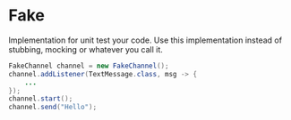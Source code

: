 # Fake 

Implementation for unit test your code. Use this implementation instead of stubbing, mocking or whatever you call it.

```Java
FakeChannel channel = new FakeChannel();
channel.addListener(TextMessage.class, msg -> {
    ...
});
channel.start();
channel.send("Hello");
```

